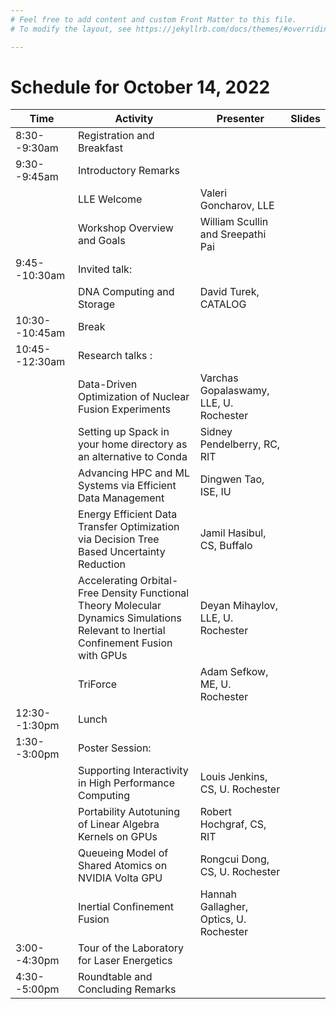 ```yaml
---
# Feel free to add content and custom Front Matter to this file.
# To modify the layout, see https://jekyllrb.com/docs/themes/#overriding-theme-defaults

---
```


# Schedule for October 14, 2022

| Time          | Activity                                                                                                                            | Presenter                              | Slides |
|----------------|--------------------------------------------------------------------------------------------------------------------------------------|----------------------------------------|--------|
| 8:30--9:30am   | Registration  and      Breakfast                                                                                                     |                                        |        |
| 9:30--9:45am   | Introductory  Remarks                                                                                                                |                                        |        |
|                | LLE Welcome                                                                                                                          | Valeri Goncharov, LLE                  |        |
|                | Workshop Overview and Goals                                                                                                          | William Scullin and Sreepathi Pai      |        |
| 9:45--10:30am  | Invited talk:                                                                                                                        |                                        |        |
|                | DNA Computing and Storage                                                                                                            | David Turek, CATALOG                   |        |
| 10:30--10:45am | Break                                                                                                                                |                                        |        |
| 10:45--12:30am | Research      talks :                                                                                                                |                                        |        |
|                | Data-Driven Optimization of Nuclear Fusion Experiments                                                                               | Varchas Gopalaswamy, LLE, U. Rochester |        |
|                | Setting up Spack in your home directory as an alternative to Conda                                                                   | Sidney Pendelberry, RC, RIT            |        |
|                | Advancing HPC and ML Systems via Efficient Data Management                                                                           | Dingwen Tao, ISE, IU                   |        |
|                | Energy Efficient Data Transfer Optimization via Decision Tree Based Uncertainty Reduction                                            | Jamil Hasibul, CS, Buffalo             |        |
|                | Accelerating Orbital-Free Density Functional Theory Molecular Dynamics Simulations Relevant to Inertial Confinement Fusion with GPUs | Deyan Mihaylov, LLE, U. Rochester      |        |
|                | TriForce                                                                                                                             | Adam Sefkow, ME, U. Rochester          |        |
| 12:30--1:30pm  | Lunch                                                                                                                                |                                        |        |
| 1:30--3:00pm   | Poster        Session:                                                                                                               |                                        |        |
|                | Supporting Interactivity in High Performance Computing                                                                               | Louis Jenkins, CS, U. Rochester        |        |
|                | Portability Autotuning of Linear Algebra Kernels on GPUs                                                                             | Robert Hochgraf, CS, RIT               |        |
|                | Queueing Model of Shared Atomics on NVIDIA Volta GPU                                                                                 | Rongcui Dong, CS, U. Rochester         |        |
|                | Inertial Confinement Fusion                                                                                                          | Hannah Gallagher, Optics, U. Rochester |        |
| 3:00--4:30pm   | Tour          of       the        Laboratory for Laser Energetics                                                                    |                                        |        |
| 4:30--5:00pm   | Roundtable    and      Concluding Remarks                                                                                            |                                        |        |



